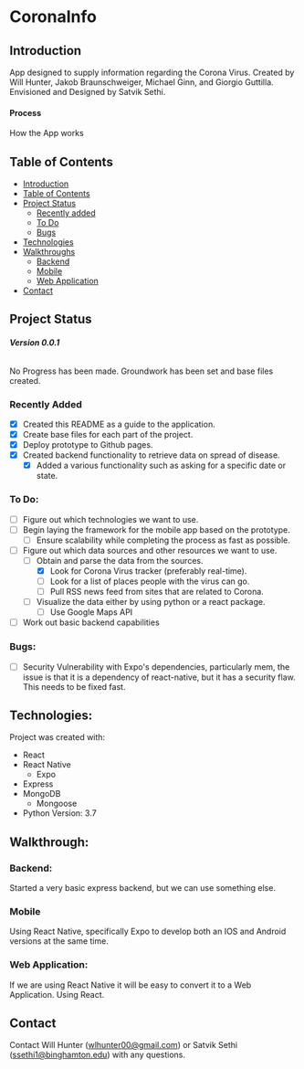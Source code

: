 # CoronaInfo

## Introduction

App designed to supply information regarding the Corona Virus. Created by Will Hunter, Jakob Braunschweiger, Michael Ginn, and Giorgio Guttilla. Envisioned and Designed by Satvik Sethi.

#### Process

How the App works

## Table of Contents

- [Introduction](#introduction)
- [Table of Contents](#table-of-contents)
- [Project Status](#project-status)
  - [Recently added](#recently-added)
  - [To Do](#to-do)
  - [Bugs](#bugs)
- [Technologies](#technologies)
- [Walkthroughs](#Walkthroughs)
  - [Backend](#Backend)
  - [Mobile](#Mobile)
  - [Web Application](#web-application)
- [Contact](#Contact)

## Project Status

###### **Version 0.0.1**

No Progress has been made. Groundwork has been set and base files created.

### **Recently Added**

- [x] Created this README as a guide to the application.
- [x] Create base files for each part of the project.
- [x] Deploy prototype to Github pages.
- [x] Created backend functionality to retrieve data on spread of disease.
  - [x] Added a various functionality such as asking for a specific date or state.

### To Do:

- [ ] Figure out which technologies we want to use.
- [ ] Begin laying the framework for the mobile app based on the prototype.
  - [ ] Ensure scalability while completing the process as fast as possible.
- [ ] Figure out which data sources and other resources we want to use.
  - [ ] Obtain and parse the data from the sources.
    - [x] Look for Corona Virus tracker (preferably real-time).
    - [ ] Look for a list of places people with the virus can go.
    - [ ] Pull RSS news feed from sites that are related to Corona.
  - [ ] Visualize the data either by using python or a react package.
    - [ ] Use Google Maps API
- [ ] Work out basic backend capabilities

### Bugs:

- [ ] Security Vulnerability with Expo's dependencies, particularly mem, the issue is that it is a dependency of react-native, but it has a security flaw. This needs to be fixed fast.

## Technologies:

Project was created with:

- React
- React Native
  - Expo
- Express
- MongoDB
  - Mongoose
- Python Version: 3.7

## Walkthrough:

### Backend:

Started a very basic express backend, but we can use something else.

### Mobile

Using React Native, specifically Expo to develop both an IOS and Android versions at the same time.

### Web Application:

If we are using React Native it will be easy to convert it to a Web Application. Using React.

## Contact

Contact Will Hunter (wlhunter00@gmail.com) or Satvik Sethi (ssethi1@binghamton.edu) with any questions.
